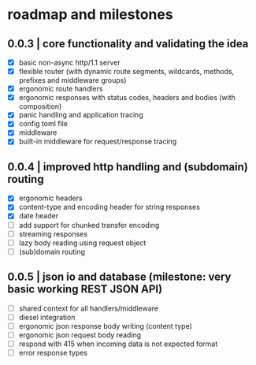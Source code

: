 # roadmap and milestones

## 0.0.3 | core functionality and validating the idea

- [x] basic non-async http/1.1 server
- [x] flexible router (with dynamic route segments, wildcards, methods, prefixes and middleware groups)
- [x] ergonomic route handlers
- [x] ergonomic responses with status codes, headers and bodies (with composition)
- [x] panic handling and application tracing
- [x] config toml file
- [x] middleware
- [x] built-in middleware for request/response tracing

## 0.0.4 | improved http handling and (subdomain) routing

- [x] ergonomic headers
- [x] content-type and encoding header for string responses
- [x] date header
- [ ] add support for chunked transfer encoding
- [ ] streaming responses
- [ ] lazy body reading using request object
- [ ] (sub)domain routing

## 0.0.5 | json io and database (milestone: very basic working REST JSON API)

- [ ] shared context for all handlers/middleware
- [ ] diesel integration
- [ ] ergonomic json response body writing (content type)
- [ ] ergonomic json request body reading
- [ ] respond with 415 when incoming data is not expected format
- [ ] error response types

